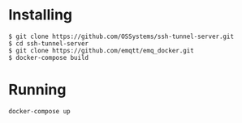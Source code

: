 # Installing

```
$ git clone https://github.com/OSSystems/ssh-tunnel-server.git
$ cd ssh-tunnel-server
$ git clone https://github.com/emqtt/emq_docker.git
$ docker-compose build
```

# Running

```
docker-compose up
```
